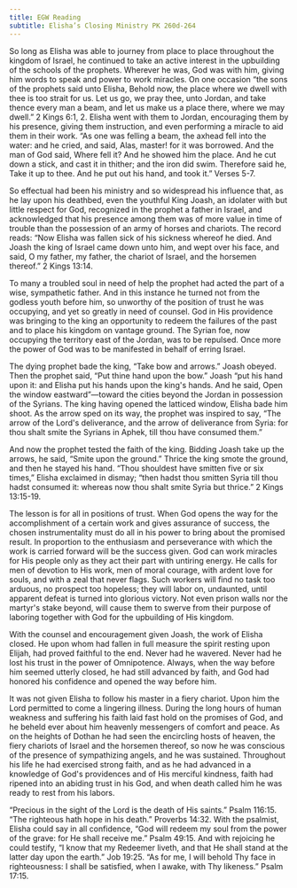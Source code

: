 ```yaml
---
title: EGW Reading
subtitle: Elisha’s Closing Ministry PK 260d-264
---
```


So long as Elisha was able to journey from place to place throughout the kingdom of Israel, he continued to take an active interest in the upbuilding of the schools of the prophets. Wherever he was, God was with him, giving him words to speak and power to work miracles. On one occasion “the sons of the prophets said unto Elisha, Behold now, the place where we dwell with thee is too strait for us. Let us go, we pray thee, unto Jordan, and take thence every man a beam, and let us make us a place there, where we may dwell.” 2 Kings 6:1, 2. Elisha went with them to Jordan, encouraging them by his presence, giving them instruction, and even performing a miracle to aid them in their work. “As one was felling a beam, the axhead fell into the water: and he cried, and said, Alas, master! for it was borrowed. And the man of God said, Where fell it? And he showed him the place. And he cut down a stick, and cast it in thither; and the iron did swim. Therefore said he, Take it up to thee. And he put out his hand, and took it.” Verses 5-7.

So effectual had been his ministry and so widespread his influence that, as he lay upon his deathbed, even the youthful King Joash, an idolater with but little respect for God, recognized in the prophet a father in Israel, and acknowledged that his presence among them was of more value in time of trouble than the possession of an army of horses and chariots. The record reads: “Now Elisha was fallen sick of his sickness whereof he died. And Joash the king of Israel came down unto him, and wept over his face, and said, O my father, my father, the chariot of Israel, and the horsemen thereof.” 2 Kings 13:14.

To many a troubled soul in need of help the prophet had acted the part of a wise, sympathetic father. And in this instance he turned not from the godless youth before him, so unworthy of the position of trust he was occupying, and yet so greatly in need of counsel. God in His providence was bringing to the king an opportunity to redeem the failures of the past and to place his kingdom on vantage ground. The Syrian foe, now occupying the territory east of the Jordan, was to be repulsed. Once more the power of God was to be manifested in behalf of erring Israel.

The dying prophet bade the king, “Take bow and arrows.” Joash obeyed. Then the prophet said, “Put thine hand upon the bow.” Joash “put his hand upon it: and Elisha put his hands upon the king's hands. And he said, Open the window eastward”—toward the cities beyond the Jordan in possession of the Syrians. The king having opened the latticed window, Elisha bade him shoot. As the arrow sped on its way, the prophet was inspired to say, “The arrow of the Lord's deliverance, and the arrow of deliverance from Syria: for thou shalt smite the Syrians in Aphek, till thou have consumed them.”

And now the prophet tested the faith of the king. Bidding Joash take up the arrows, he said, “Smite upon the ground.” Thrice the king smote the ground, and then he stayed his hand. “Thou shouldest have smitten five or six times,” Elisha exclaimed in dismay; “then hadst thou smitten Syria till thou hadst consumed it: whereas now thou shalt smite Syria but thrice.” 2 Kings 13:15-19.

The lesson is for all in positions of trust. When God opens the way for the accomplishment of a certain work and gives assurance of success, the chosen instrumentality must do all in his power to bring about the promised result. In proportion to the enthusiasm and perseverance with which the work is carried forward will be the success given. God can work miracles for His people only as they act their part with untiring energy. He calls for men of devotion to His work, men of moral courage, with ardent love for souls, and with a zeal that never flags. Such workers will find no task too arduous, no prospect too hopeless; they will labor on, undaunted, until apparent defeat is turned into glorious victory. Not even prison walls nor the martyr's stake beyond, will cause them to swerve from their purpose of laboring together with God for the upbuilding of His kingdom.

With the counsel and encouragement given Joash, the work of Elisha closed. He upon whom had fallen in full measure the spirit resting upon Elijah, had proved faithful to the end. Never had he wavered. Never had he lost his trust in the power of Omnipotence. Always, when the way before him seemed utterly closed, he had still advanced by faith, and God had honored his confidence and opened the way before him.

It was not given Elisha to follow his master in a fiery chariot. Upon him the Lord permitted to come a lingering illness. During the long hours of human weakness and suffering his faith laid fast hold on the promises of God, and he beheld ever about him heavenly messengers of comfort and peace. As on the heights of Dothan he had seen the encircling hosts of heaven, the fiery chariots of Israel and the horsemen thereof, so now he was conscious of the presence of sympathizing angels, and he was sustained. Throughout his life he had exercised strong faith, and as he had advanced in a knowledge of God's providences and of His merciful kindness, faith had ripened into an abiding trust in his God, and when death called him he was ready to rest from his labors.

“Precious in the sight of the Lord is the death of His saints.” Psalm 116:15. “The righteous hath hope in his death.” Proverbs 14:32. With the psalmist, Elisha could say in all confidence, “God will redeem my soul from the power of the grave: for He shall receive me.” Psalm 49:15. And with rejoicing he could testify, “I know that my Redeemer liveth, and that He shall stand at the latter day upon the earth.” Job 19:25. “As for me, I will behold Thy face in righteousness: I shall be satisfied, when I awake, with Thy likeness.” Psalm 17:15.